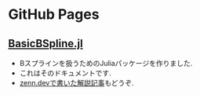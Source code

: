 # GitHub Pages
## [BasicBSpline.jl](https://hyrodium.github.io/BasicBSpline.jl/stable/)

* Bスプラインを扱うためのJuliaパッケージを作りました.
* これはそのドキュメントです.
* [zenn.devで書いた解説記事](https://zenn.dev/hyrodium/articles/5fb08f98d4a918)もどうぞ.
